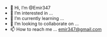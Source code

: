 - 👋 Hi, I’m @Emir347
- 👀 I’m interested in ...
- 🌱 I’m currently learning ...
- 💞️ I’m looking to collaborate on ...
- 📫 How to reach me ... emir347@gmail.com

<!---
Emir347/Emir347 is a ✨ special ✨ repository because its `README.md` (this file) appears on your GitHub profile.
You can click the Preview link to take a look at your changes.
--->
